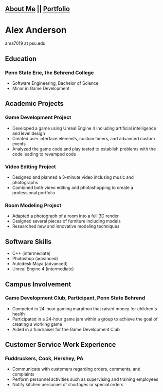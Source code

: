 ## [About Me](index.md) || [Portfolio](Portfolio.md)
# Alex Anderson  
ama7019 at psu.edu  
## **Education**
### Penn State Erie, the Behrend College
- Software Engineering, Bachelor of Science
- Minor in Game Development  

## **Academic Projects**
### **Game Development Project**
- Developed a game using Unreal Engine 4 including artificial intelligence and level design
- Created user interface elements, custom timers, and advanced custom events
- Analyzed the game code and play tested to establish problems with the code leading to revamped code  
### **Video Editing Project**
- Designed and planned a 3-minute video inclusing music and photographs
- Combined both video editing and photoshopping to create a professional portfolio  
### **Room Modeling Project**
- Adapted a photograph of a room into a full 3D render
- Designed several pieces of furniture including models
- Researched new and innovative modeling techniques  

## **Software Skills**
- C++ (intermediate)
- Photoshop (advanced)
- Autodesk Maya (advanced)
- Unreal Engine 4 (intermediate)  

## **Campus Involvement**
### **Game Development Club, Participant**, Penn State Behrend
- Competed in 24-hour gaming marathon that raised money for children's health
- Participated in a 24-hour game jam within a group to achieve the goal of creating a working game
- Aided in a fundraiser for the Game Development Club  

## **Customer Service Work Experience**
### **Fuddruckers, Cook**, Hershey, PA
- Communicate with customers regarding orders, comments, and complaints
- Perform personnel activities such as supervising and training employees
- Notify kitchen personnel of shortages or special orders
